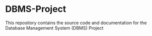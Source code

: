 # DBMS-Project
This repository contains the source code and documentation for the Database Management System (DBMS) Project
